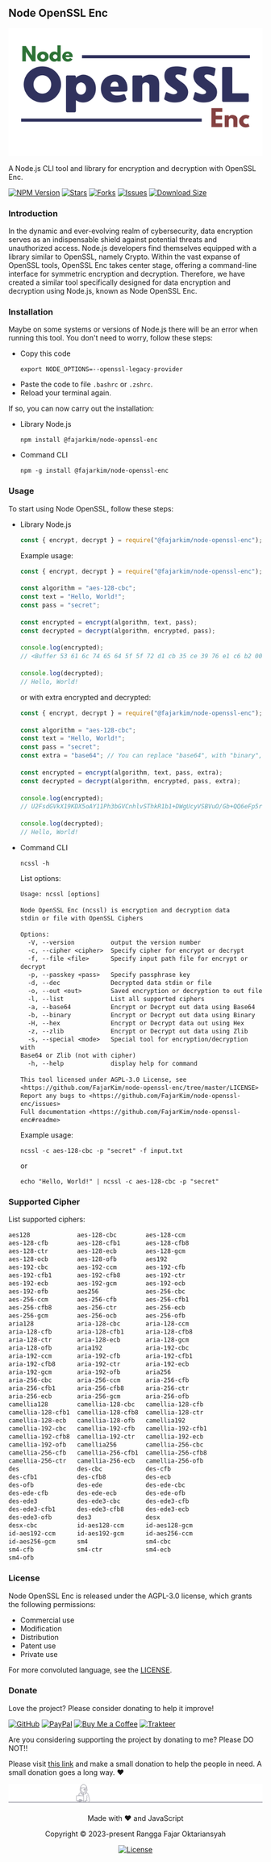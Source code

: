 ## Node OpenSSL Enc

![Logo](https://raw.githubusercontent.com/FajarKim/node-openssl-enc/master/image/logo.svg)

A Node.js CLI tool and library for encryption and decryption with OpenSSL Enc.

[![NPM Version](https://img.shields.io/npm/v/@fajarkim/node-openssl-enc?labelColor=302d41&color=ed8796&logoColor=d9e0ee&style=for-the-badge&logo=npm)](https://www.npmjs.com/package/@fajarkim/node-openssl-enc)
[![Stars](https://custom-icon-badges.demolab.com/github/stars/FajarKim/node-openssl-enc?label=Stars&logo=star&labelColor=302d41&color=c9cbff&logoColor=d9e0ee&style=for-the-badge)](https://github.com/FajarKim/node-openssl-enc/stargazers/)
[![Forks](https://custom-icon-badges.demolab.com/github/forks/FajarKim/node-openssl-enc?label=Forks&logo=fork&labelColor=302d41&color=b5e8e0&logoColor=d9e0ee&style=for-the-badge)](https://github.com/FajarKim/node-openssl-enc/network/members/)
[![Issues](https://custom-icon-badges.demolab.com/github/issues/FajarKim/node-openssl-enc?label=Issues&labelColor=302d41&color=f5a97f&logoColor=d9e0ee&logo=issue&style=for-the-badge)](https://github.com/FajarKim/node-openssl-enc/issues)
[![Download Size](https://custom-icon-badges.demolab.com/github/languages/code-size/FajarKim/node-openssl-enc?label=Download&logo=download&labelColor=302d41&color=b7bdf8&logoColor=d9e0ee&style=for-the-badge)](https://github.com/FajarKim/node-openssl-enc/archive/refs/heads/master.zip)

### Introduction

In the dynamic and ever-evolving realm of cybersecurity, data encryption serves as an indispensable shield against potential threats and unauthorized access. Node.js developers find themselves equipped with a library similar to OpenSSL, namely Crypto. Within the vast expanse of OpenSSL tools, OpenSSL Enc takes center stage, offering a command-line interface for symmetric encryption and decryption. Therefore, we have created a similar tool specifically designed for data encryption and decryption using Node.js, known as Node OpenSSL Enc.

### Installation
Maybe on some systems or versions of Node.js there will be an error when running this tool.  You don't need to worry, follow these steps:
- Copy this code
  ```shell
  export NODE_OPTIONS=--openssl-legacy-provider
  ```
- Paste the code to file `.bashrc` or `.zshrc`.
- Reload your terminal again.

If so, you can now carry out the installation:
- Library Node.js
  ```shell
  npm install @fajarkim/node-openssl-enc
  ```
- Command CLI
  ```shell
  npm -g install @fajarkim/node-openssl-enc
  ```

### Usage
To start using Node OpenSSL, follow these steps:
- Library Node.js
  ```javascript
  const { encrypt, decrypt } = require("@fajarkim/node-openssl-enc");
  ```
  Example usage:
  ```javascript
  const { encrypt, decrypt } = require("@fajarkim/node-openssl-enc");
  
  const algorithm = "aes-128-cbc";
  const text = "Hello, World!";
  const pass = "secret";
  
  const encrypted = encrypt(algorithm, text, pass);
  const decrypted = decrypt(algorithm, encrypted, pass);
  
  console.log(encrypted);
  // <Buffer 53 61 6c 74 65 64 5f 5f 72 d1 cb 35 ce 39 76 e1 c6 b2 00 88 d5 47 b5 d9 1d dc 76 7f 0f 0c c8 fb a7 3a d7 f2 f8 21 5f c8 31 5d 56 04 ac ab 06 b7>
  
  console.log(decrypted);
  // Hello, World!
  ```
  or with extra encrypted and decrypted:
  ```javascript
  const { encrypt, decrypt } = require("@fajarkim/node-openssl-enc");
  
  const algorithm = "aes-128-cbc";
  const text = "Hello, World!";
  const pass = "secret";
  const extra = "base64"; // You can replace "base64", with "binary", "hex", or "zlib"
  
  const encrypted = encrypt(algorithm, text, pass, extra);
  const decrypted = decrypt(algorithm, encrypted, pass, extra);
  
  console.log(encrypted);
  // U2FsdGVkX19KDX5oAY11Ph3bGVCnhlvSThkR1b1+DWgUcyVSBVuO/Gb+QQ6eFp5r
  
  console.log(decrypted);
  // Hello, World!
  ```
- Command CLI
  ```shell
  ncssl -h
  ```
  List options:
  ```text
  Usage: ncssl [options]

  Node OpenSSL Enc (ncssl) is encryption and decryption data
  stdin or file with OpenSSL Ciphers

  Options:
    -V, --version          output the version number
    -c, --cipher <cipher>  Specify cipher for encrypt or decrypt
    -f, --file <file>      Specify input path file for encrypt or decrypt
    -p, --passkey <pass>   Specify passphrase key
    -d, --dec              Decrypted data stdin or file
    -o, --out <out>        Saved encryption or decryption to out file
    -l, --list             List all supported ciphers
    -a, --base64           Encrypt or Decrypt out data using Base64
    -b, --binary           Encrypt or Decrypt out data using Binary
    -H, --hex              Encrypt or Decrypt data out using Hex
    -z, --zlib             Encrypt or Decrypt out data using Zlib
    -s, --special <mode>   Special tool for encryption/decryption with
  Base64 or Zlib (not with cipher)
    -h, --help             display help for command

  This tool licensed under AGPL-3.0 License, see <https://github.com/FajarKim/node-openssl-enc/tree/master/LICENSE>
  Report any bugs to <https://github.com/FajarKim/node-openssl-enc/issues>
  Full documentation <https://github.com/FajarKim/node-openssl-enc#readme>
  ```
  Example usage:
  ```shell
  ncssl -c aes-128-cbc -p "secret" -f input.txt
  ```
  or
  ```shell
  echo "Hello, World!" | ncssl -c aes-128-cbc -p "secret"
  ```

### Supported Cipher
List supported ciphers:

```text
aes128             aes-128-cbc        aes-128-ccm
aes-128-cfb        aes-128-cfb1       aes-128-cfb8
aes-128-ctr        aes-128-ecb        aes-128-gcm
aes-128-ocb        aes-128-ofb        aes192
aes-192-cbc        aes-192-ccm        aes-192-cfb
aes-192-cfb1       aes-192-cfb8       aes-192-ctr
aes-192-ecb        aes-192-gcm        aes-192-ocb
aes-192-ofb        aes256             aes-256-cbc
aes-256-ccm        aes-256-cfb        aes-256-cfb1
aes-256-cfb8       aes-256-ctr        aes-256-ecb
aes-256-gcm        aes-256-ocb        aes-256-ofb
aria128            aria-128-cbc       aria-128-ccm
aria-128-cfb       aria-128-cfb1      aria-128-cfb8
aria-128-ctr       aria-128-ecb       aria-128-gcm
aria-128-ofb       aria192            aria-192-cbc
aria-192-ccm       aria-192-cfb       aria-192-cfb1
aria-192-cfb8      aria-192-ctr       aria-192-ecb
aria-192-gcm       aria-192-ofb       aria256
aria-256-cbc       aria-256-ccm       aria-256-cfb
aria-256-cfb1      aria-256-cfb8      aria-256-ctr
aria-256-ecb       aria-256-gcm       aria-256-ofb
camellia128        camellia-128-cbc   camellia-128-cfb
camellia-128-cfb1  camellia-128-cfb8  camellia-128-ctr
camellia-128-ecb   camellia-128-ofb   camellia192
camellia-192-cbc   camellia-192-cfb   camellia-192-cfb1
camellia-192-cfb8  camellia-192-ctr   camellia-192-ecb
camellia-192-ofb   camellia256        camellia-256-cbc
camellia-256-cfb   camellia-256-cfb1  camellia-256-cfb8
camellia-256-ctr   camellia-256-ecb   camellia-256-ofb
des                des-cbc            des-cfb
des-cfb1           des-cfb8           des-ecb
des-ofb            des-ede            des-ede-cbc
des-ede-cfb        des-ede-ecb        des-ede-ofb
des-ede3           des-ede3-cbc       des-ede3-cfb
des-ede3-cfb1      des-ede3-cfb8      des-ede3-ecb
des-ede3-ofb       des3               desx
desx-cbc           id-aes128-ccm      id-aes128-gcm
id-aes192-ccm      id-aes192-gcm      id-aes256-ccm
id-aes256-gcm      sm4                sm4-cbc
sm4-cfb            sm4-ctr            sm4-ecb
sm4-ofb
```

### License
Node OpenSSL Enc is released under the AGPL-3.0 license, which grants the following permissions:
- Commercial use
- Modification
- Distribution
- Patent use
- Private use

For more convoluted language, see the [LICENSE](/LICENSE).

### Donate
Love the project? Please consider donating to help it improve!

[![GitHub](https://img.shields.io/badge/GitHub-Sponsor-blue?labelColor=302d41&color=f5bde6&logo=github&logoColor=d9e0ee&style=for-the-badge)](https://github.com/sponsors/FajarKim/)
[![PayPal](https://img.shields.io/badge/PayPal-Donate-blue?labelColor=302d41&color=f4dbd6&logo=paypal&logoColor=d9e0ee&style=for-the-badge)](https://paypal.me/agusbirawan/)
[![Buy Me a Coffee](https://img.shields.io/badge/Buy%20Me%20A%20Coffee-Donate-blue?labelColor=302d41&color=eed49f&logo=buymeacoffee&logoColor=d9e0ee&style=for-the-badge)](https://buymeacoffee.com/fajarkim/)
[![Trakteer](https://custom-icon-badges.demolab.com/badge/Trakteer-Donate-blue?labelColor=302d41&color=ed8796&logo=trakteerid&logoColor=d9e0ee&style=for-the-badge)](https://trakteer.id/fajarkim/)

Are you considering supporting the project by donating to me? Please DO NOT!!

Please visit [this link](https://fajarkim.github.io/donate) and make a small donation to help the people in need. A small donation goes a long way. ❤️

<div align="center">
  <img src="https://raw.githubusercontent.com/FajarKim/FajarKim/master/images/line.svg?sanitize=true"/>
</div>

<p align="center">Made with ❤️ and JavaScript</p>
<p align="center">Copyright © 2023-present Rangga Fajar Oktariansyah</p>
<div align="center">
  <a href="/LICENSE"><img src="https://custom-icon-badges.demolab.com/github/license/FajarKim/node-openssl-enc?label=License&labelColor=302d41&color=91d7e3&logo=law&logoColor=d9e0ee&style=for-the-badge" alt="License"></a>
</div>
